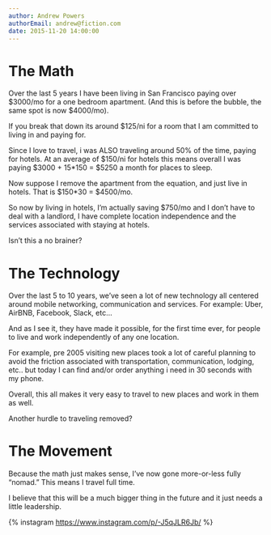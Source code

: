 ```yaml
---
author: Andrew Powers
authorEmail: andrew@fiction.com
date: 2015-11-20 14:00:00
---
```


# The Math

<!-- block -->
Over the last 5 years I have been living in San Francisco paying over $3000/mo for a one bedroom apartment.<!-- block --> (And this is before the bubble, the same spot is now $4000/mo).

If you break that down its around $125/ni for a room that I am committed to living in and paying for.

Since I love to travel, i was ALSO traveling around 50% of the time, paying for hotels. At an average of $150/ni for hotels this means overall I was paying $3000 + 15*150 = $5250 a month for places to sleep.

Now suppose I remove the apartment from the equation, and just live in hotels. That is $150*30 = $4500/mo.

So now by living in hotels, I’m actually saving $750/mo and I don’t have to deal with a landlord, I have complete location independence and the services associated with staying at hotels.

Isn’t this a no brainer?

# The Technology

Over the last 5 to 10 years, we’ve seen a lot of new technology all centered around mobile networking, communication and services. For example: Uber, AirBNB, Facebook, Slack, etc…

And as I see it, they have made it possible, for the first time ever, for people to live and work independently of any one location.

For example, pre 2005 visiting new places took a lot of careful planning to avoid the friction associated with transportation, communication, lodging, etc.. but today I can find and/or order anything i need in 30 seconds with my phone.

Overall, this all makes it very easy to travel to new places and work in them as well.

Another hurdle to traveling removed?

# The Movement

Because the math just makes sense, I’ve now gone more-or-less fully “nomad.” This means I travel full time.

I believe that this will be a much bigger thing in the future and it just needs a little leadership.

{% instagram https://www.instagram.com/p/-J5qJLR6Jb/ %}
